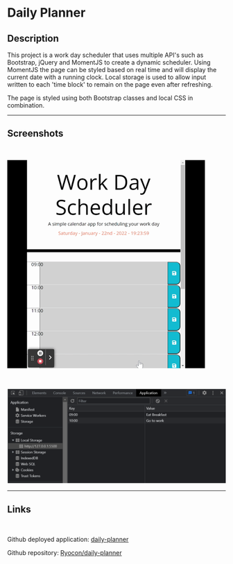 # Daily Planner


## Description
This project is a work day scheduler that uses multiple API's such as Bootstrap, jQuery and MomentJS to create a dynamic scheduler. Using MomentJS the page can be styled based on real time and will display the current date with a running clock. Local storage is used to allow input written to each 'time block' to remain on the page even after refreshing.

The page is styled using both Bootstrap classes and local CSS in combination.

---


## Screenshots

<br>

![working example in a gif](screenshots/work-day-scheduler.gif)

<br>

![local storage example](screenshots/local-storage-example.png)


---

## Links

<br>

Github deployed application: [daily-planner](https://ryocon.github.io/daily-planner/)

Github repository: [Ryocon/daily-planner](https://github.com/Ryocon/daily-planner)
